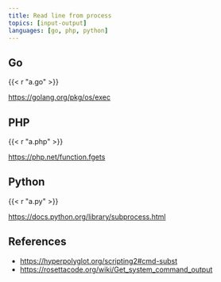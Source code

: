 ```yaml
---
title: Read line from process
topics: [input-output]
languages: [go, php, python]
---
```


## Go

{{< r "a.go" >}}

<https://golang.org/pkg/os/exec>

## PHP

{{< r "a.php" >}}

<https://php.net/function.fgets>

## Python

{{< r "a.py" >}}

<https://docs.python.org/library/subprocess.html>

## References

- <https://hyperpolyglot.org/scripting2#cmd-subst>
- <https://rosettacode.org/wiki/Get_system_command_output>
